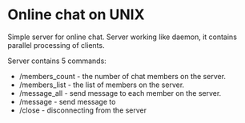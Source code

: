 # Online chat on UNIX
Simple server for online chat. Server working like daemon, it contains parallel processing of clients.

Server contains 5 commands:

- /members_count - the number of chat members on the server.
- /members_list - the list of members on the server.
- /message_all <message> - send message to each member on the server.
- /message <username> <message> - send message to <username>
- /close - disconnecting from the server
